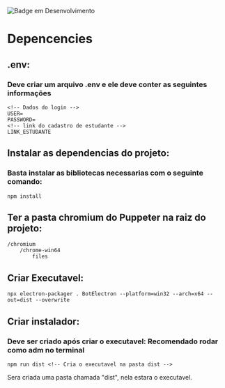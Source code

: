 ![Badge em Desenvolvimento](http://img.shields.io/static/v1?label=STATUS&message=EM%20DESENVOLVIMENTO&color=GREEN&style=for-the-badge)

# Depencencies

## .env:
### Deve criar um arquivo .env e ele deve conter as seguintes informações
    <!-- Dados do login -->
    USER=
    PASSWORD=
    <!-- link do cadastro de estudante -->
    LINK_ESTUDANTE 

## Instalar as dependencias do projeto:
### Basta instalar as bibliotecas necessarias com o seguinte comando:
    npm install

## Ter a pasta chromium do Puppeter na raiz do projeto:
    /chromium
        /chrome-win64
            files

## Criar Executavel:
    npx electron-packager . BotElectron --platform=win32 --arch=x64 --out=dist --overwrite
## Criar instalador:
### Deve ser criado após criar o executavel: Recomendado rodar como adm no terminal
    npm run dist <!-- Cria o executavel na pasta dist -->
Sera criada uma pasta chamada "dist", nela estara o executavel.